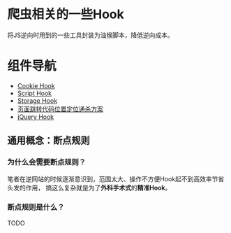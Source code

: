 # 爬虫相关的一些Hook
将JS逆向时用到的一些工具封装为油猴脚本，降低逆向成本。

# 组件导航
- [Cookie Hook](https://github.com/CC11001100/crawler-js-hook-framework-public/tree/master/001-cookie-hook#%E7%9B%91%E6%8E%A7%E5%AE%9A%E4%BD%8Djavascript%E6%93%8D%E4%BD%9Ccookie)
- [Script Hook](https://github.com/CC11001100/crawler-js-hook-framework-public/tree/master/004-script-hook)
- [Storage Hook](https://github.com/CC11001100/crawler-js-hook-framework-public/tree/master/005-storage-hook)
- [页面跳转代码位置定位通杀方案](https://github.com/CC11001100/crawler-js-hook-framework-public/tree/master/011-page-redirect-code-location#%E9%A1%B5%E9%9D%A2%E8%B7%B3%E8%BD%ACjs%E4%BB%A3%E7%A0%81%E5%AE%9A%E4%BD%8D%E9%80%9A%E6%9D%80%E6%96%B9%E6%A1%88)
- [jQuery Hook](https://github.com/CC11001100/crawler-js-hook-framework-public/blob/master/020-jQuery-hook/README.md)

## 通用概念：断点规则
### 为什么会需要断点规则？
笔者在逆网站的时候逐渐意识到，范围太大、操作不方便Hook起不到高效率节省头发的作用， 
搞这么复杂就是为了**外科手术式**的**精准Hook**。
### 断点规则是什么？

TODO 







